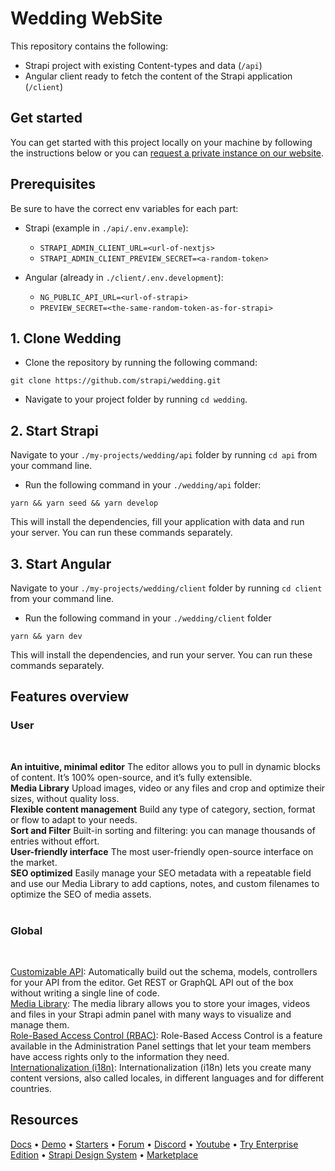 # Wedding WebSite

This repository contains the following:

- Strapi project with existing Content-types and data (`/api`)
- Angular client ready to fetch the content of the Strapi application (`/client`)

## Get started

You can get started with this project locally on your machine by following the instructions below or you can [request a private instance on our website](https://strapi.io/demo).

## Prerequisites

Be sure to have the correct env variables for each part:

- Strapi (example in `./api/.env.example`):
  - `STRAPI_ADMIN_CLIENT_URL=<url-of-nextjs>`
  - `STRAPI_ADMIN_CLIENT_PREVIEW_SECRET=<a-random-token>`

- Angular (already in `./client/.env.development`):
  - `NG_PUBLIC_API_URL=<url-of-strapi>`
  - `PREVIEW_SECRET=<the-same-random-token-as-for-strapi>`

## 1. Clone Wedding

- Clone the repository by running the following command:

```
git clone https://github.com/strapi/wedding.git
```

- Navigate to your project folder by running `cd wedding`.

## 2. Start Strapi

Navigate to your `./my-projects/wedding/api` folder by running `cd api` from your command line.

- Run the following command in your `./wedding/api` folder:

```
yarn && yarn seed && yarn develop
```

This will install the dependencies, fill your application with data and run your server. You can run these commands separately.

## 3. Start Angular

Navigate to your `./my-projects/wedding/client` folder by running `cd client` from your command line.

- Run the following command in your `./wedding/client` folder

```
yarn && yarn dev
```

This will install the dependencies, and run your server. You can run these commands separately.

## Features overview

### User

<br />

**An intuitive, minimal editor** The editor allows you to pull in dynamic blocks of content. It’s 100% open-source, and it’s fully extensible.<br />
**Media Library** Upload images, video or any files and crop and optimize their sizes, without quality loss.<br />
**Flexible content management** Build any type of category, section, format or flow to adapt to your needs. <br />
**Sort and Filter** Built-in sorting and filtering: you can manage thousands of entries without effort.<br />
**User-friendly interface** The most user-friendly open-source interface on the market.<br />
**SEO optimized** Easily manage your SEO metadata with a repeatable field and use our Media Library to add captions, notes, and custom filenames to optimize the SEO of media assets.<br /><br />

### Global

<br />

[Customizable API](https://strapi.io/features/customizable-api): Automatically build out the schema, models, controllers for your API from the editor. Get REST or GraphQL API out of the box without writing a single line of code.<br />
[Media Library](https://strapi.io/features/media-library): The media library allows you to store your images, videos and files in your Strapi admin panel with many ways to visualize and manage them.<br />
[Role-Based Access Control (RBAC)](https://strapi.io/features/custom-roles-and-permissions): Role-Based Access Control is a feature available in the Administration Panel settings that let your team members have access rights only to the information they need.<br />
[Internationalization (i18n)](https://strapi.io/features/internationalization): Internationalization (i18n) lets you create many content versions, also called locales, in different languages and for different countries.<br />


## Resources

[Docs](https://docs.strapi.io) • [Demo](https://strapi.io/demo) • [Starters](https://strapi.io/starters) • [Forum](https://forum.strapi.io/) • [Discord](https://discord.strapi.io) • [Youtube](https://www.youtube.com/c/Strapi/featured) • [Try Enterprise Edition](https://strapi.io/enterprise) • [Strapi Design System](https://design-system.strapi.io/) • [Marketplace](https://market.strapi.io/)
